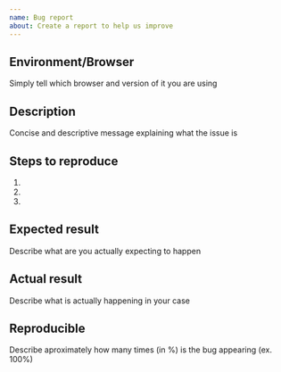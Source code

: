 ```yaml
---
name: Bug report
about: Create a report to help us improve
---
```


<!-- Please search existing issues to avoid creating duplicates. -->
<!-- Also please test using the latest beta version to make sure your issue has not already been fixed: https://studio-beta.superblocks.com/ -->

## Environment/Browser
Simply tell which browser and version of it you are using

## Description
Concise and descriptive message explaining what the issue is

## Steps to reproduce
1.
2.
3.

## Expected result
Describe what are you actually expecting to happen

## Actual result
Describe what is actually happening in your case

## Reproducible
Describe aproximately how many times (in %) is the bug appearing (ex. 100%)
